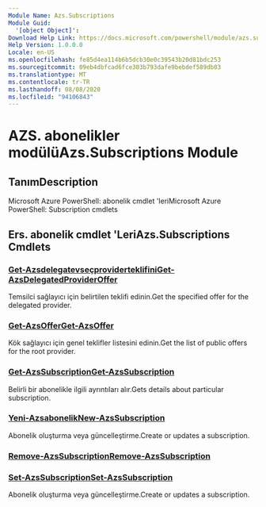 ```yaml
---
Module Name: Azs.Subscriptions
Module Guid:
  '[object Object]': 
Download Help Link: https://docs.microsoft.com/powershell/module/azs.subscriptions
Help Version: 1.0.0.0
Locale: en-US
ms.openlocfilehash: fe85d4ea114b6b5dcb30e0c39543b20d81bdc253
ms.sourcegitcommit: 09eb4dbfcad6fce303b793dafe9bebdef589db03
ms.translationtype: MT
ms.contentlocale: tr-TR
ms.lasthandoff: 08/08/2020
ms.locfileid: "94106843"
---
```

# <span data-ttu-id="9f76c-101">AZS. abonelikler modülü</span><span class="sxs-lookup"><span data-stu-id="9f76c-101">Azs.Subscriptions Module</span></span>
## <span data-ttu-id="9f76c-102">Tanım</span><span class="sxs-lookup"><span data-stu-id="9f76c-102">Description</span></span>
<span data-ttu-id="9f76c-103">Microsoft Azure PowerShell: abonelik cmdlet 'leri</span><span class="sxs-lookup"><span data-stu-id="9f76c-103">Microsoft Azure PowerShell: Subscription cmdlets</span></span>

## <span data-ttu-id="9f76c-104">Ers. abonelik cmdlet 'Leri</span><span class="sxs-lookup"><span data-stu-id="9f76c-104">Azs.Subscriptions Cmdlets</span></span>
### [<span data-ttu-id="9f76c-105">Get-Azsdelegatevseçproviderteklifini</span><span class="sxs-lookup"><span data-stu-id="9f76c-105">Get-AzsDelegatedProviderOffer</span></span>](Get-AzsDelegatedProviderOffer.md)
<span data-ttu-id="9f76c-106">Temsilci sağlayıcı için belirtilen teklifi edinin.</span><span class="sxs-lookup"><span data-stu-id="9f76c-106">Get the specified offer for the delegated provider.</span></span>

### [<span data-ttu-id="9f76c-107">Get-AzsOffer</span><span class="sxs-lookup"><span data-stu-id="9f76c-107">Get-AzsOffer</span></span>](Get-AzsOffer.md)
<span data-ttu-id="9f76c-108">Kök sağlayıcı için genel teklifler listesini edinin.</span><span class="sxs-lookup"><span data-stu-id="9f76c-108">Get the list of public offers for the root provider.</span></span>

### [<span data-ttu-id="9f76c-109">Get-AzsSubscription</span><span class="sxs-lookup"><span data-stu-id="9f76c-109">Get-AzsSubscription</span></span>](Get-AzsSubscription.md)
<span data-ttu-id="9f76c-110">Belirli bir abonelikle ilgili ayrıntıları alır.</span><span class="sxs-lookup"><span data-stu-id="9f76c-110">Gets details about particular subscription.</span></span>

### [<span data-ttu-id="9f76c-111">Yeni-Azsabonelik</span><span class="sxs-lookup"><span data-stu-id="9f76c-111">New-AzsSubscription</span></span>](New-AzsSubscription.md)
<span data-ttu-id="9f76c-112">Abonelik oluşturma veya güncelleştirme.</span><span class="sxs-lookup"><span data-stu-id="9f76c-112">Create or updates a subscription.</span></span>

### [<span data-ttu-id="9f76c-113">Remove-AzsSubscription</span><span class="sxs-lookup"><span data-stu-id="9f76c-113">Remove-AzsSubscription</span></span>](Remove-AzsSubscription.md)


### [<span data-ttu-id="9f76c-114">Set-AzsSubscription</span><span class="sxs-lookup"><span data-stu-id="9f76c-114">Set-AzsSubscription</span></span>](Set-AzsSubscription.md)
<span data-ttu-id="9f76c-115">Abonelik oluşturma veya güncelleştirme.</span><span class="sxs-lookup"><span data-stu-id="9f76c-115">Create or updates a subscription.</span></span>

